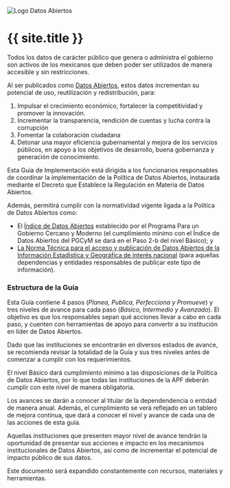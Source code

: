 ![Logo Datos Abiertos](http://mxabierto.github.io/guia/assets/images/datos.gob.mx_logo.png)

# {{ site.title }}

Todos los datos de carácter público que genera o administra el gobierno son activos de los mexicanos que deben poder ser utilizados de manera accesible y sin restricciones.

Al ser publicados como [Datos Abiertos](http://datos.gob.mx/acerca/), estos datos incrementan su potencial de uso, reutilización y redistribución, para:

1. Impulsar el crecimiento económico, fortalecer la competitividad y promover la innovación.
2. Incrementar la transparencia, rendición de cuentas y lucha contra la corrupción
3. Fomentar la colaboración ciudadana
4. Detonar una mayor eficiencia gubernamental y mejora de los servicios públicos, en apoyo a los objetivos de desarrollo, buena gobernanza y generación de conocimiento.

Esta Guía de Implementación está dirigida a los funcionarios responsables de coordinar la implementación de la Política de Datos Abiertos, instaurada mediante el Decreto que Establece la Regulación en Materia de Datos Abiertos.

Además, permitirá cumplir con la normatividad vigente ligada a la Política de Datos Abiertos como: 

* El [Índice de Datos Abiertos](http://www.funcionpublica.gob.mx/web/doctos/ua/ssfp/uegdg/pgcm/material/documentos/ti_3_pgcm_bases_lineam_datosabiertos.pdf) establecido por el Programa Para un Gobierno Cercano y Moderno (el cumplimiento mínimo con el Índice de Datos Abiertos del PGCyM se dará en el Paso 2-b del nivel Básico); y
* [La Norma Técnica para el acceso y publicación de Datos Abiertos de la Información Estadística y Geográfica de interés nacional](http://www.dof.gob.mx/nota_detalle.php?codigo=5374183&fecha=04/12/2014) (para aquellas dependencias y entidades responsables de publicar este tipo de información).

### Estructura de la Guía

Esta Guía contiene 4 pasos (_Planea, Publica, Perfecciona y Promueve_) y tres niveles de avance para cada paso (_Básico, Intermedio y Avanzado_). El objetivo es que los responsables sepan qué acciones llevar a cabo en cada paso, y cuenten con herramientas de apoyo para convertir a su institución en líder de Datos Abiertos.

Dado que las instituciones se encontrarán en diversos estados de avance, se recomienda revisar la totalidad de la Guía y sus tres niveles antes de comenzar a cumplir con los requerimientos.

El nivel Básico dará cumplimiento mínimo a las disposiciones de la Política de Datos Abiertos, por lo que todas las instituciones de la APF deberán cumplir con este nivel de manera obligatoria. 

Los avances se darán a conocer al titular de la dependendencia o entidad de manera anual. Además, el cumplimiento se verá reflejado en un tablero de mejora continua, que dará a conocer el nivel y avance de cada una de las acciones de esta guía. 

Aquellas instituciones que presenten mayor nivel de avance tendrán la oportunidad de presentar sus acciones e impacto en los mecanismos institucionales de Datos Abiertos, así como de incrementar el potencial de impacto público de sus datos.

Este documento será expandido constantemente con recursos, materiales y herramientas. 


